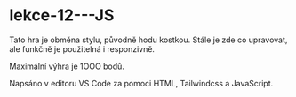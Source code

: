 # lekce-12---JS

Tato hra je obměna stylu, původně hodu kostkou. Stále je zde co upravovat, ale funkčně je použitelná i responzivně.
 
Maximální výhra je 1OOO bodů.

Napsáno v editoru VS Code za pomoci HTML, Tailwindcss a JavaScript.